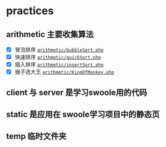 # practices
## arithmetic  主要收集算法
- [x] 冒泡排序  [`arithmetic/bubbleSort.php`](https://github.com/dobymonk3y/practices/blob/master/arithmetic/bubbleSort.php)
- [x] 快速排序 [`arithmetic/quickSort.php`](https://github.com/dobymonk3y/practices/blob/master/arithmetic/quickSort.php)
- [x] 插入排序 [`arithmetic/insertSort.php`](https://github.com/dobymonk3y/practices/blob/master/arithmetic/insertSort.php)
- [x] 猴子选大王 [`arithmetic/KingOfMonkey.php`](https://github.com/dobymonk3y/practices/blob/master/arithmetic/KingOfMonkey.php)
## client 与 server 是学习swoole用的代码
## static 是应用在 swoole学习项目中的静态页
## temp 临时文件夹
